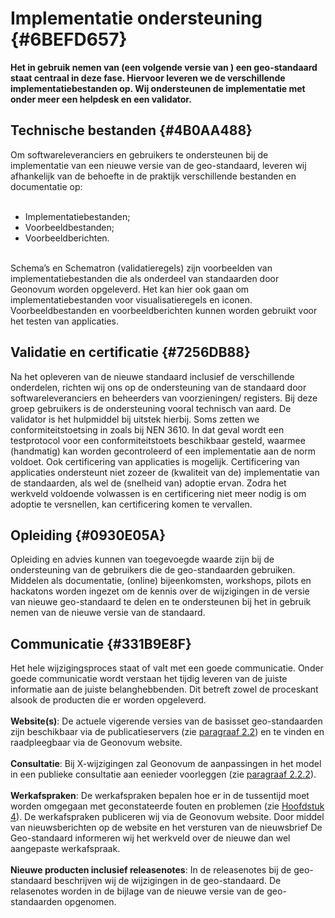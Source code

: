 # Implementatie ondersteuning {#6BEFD657}
<b>Het in gebruik nemen van (een volgende versie van ) een geo-standaard staat centraal in deze fase. Hiervoor leveren we de verschillende implementatiebestanden op. Wij ondersteunen de implementatie met onder meer een helpdesk en een validator.</b>
## Technische bestanden {#4B0AA488}
Om softwareleveranciers en gebruikers te ondersteunen bij de implementatie van een nieuwe versie van de geo-standaard, leveren wij afhankelijk van de behoefte in de praktijk verschillende bestanden en documentatie op:
<br/>
<br/>
<ul><li>Implementatiebestanden;</li>
<li>Voorbeeldbestanden;</li>
<li>Voorbeeldberichten.</li>
</ul><br/>
Schema’s en Schematron (validatieregels) zijn voorbeelden van implementatiebestanden die als onderdeel van standaarden door Geonovum worden opgeleverd. Het kan hier ook gaan om implementatiebestanden voor visualisatieregels en iconen.
Voorbeeldbestanden en voorbeeldberichten kunnen worden gebruikt voor het testen van applicaties.
<br/>

## Validatie en certificatie {#7256DB88}
Na het opleveren van de nieuwe standaard inclusief de verschillende onderdelen, richten wij ons op de ondersteuning van de standaard door softwareleveranciers en beheerders van voorzieningen/ registers. Bij deze groep gebruikers is de ondersteuning vooral technisch van aard. De validator is het hulpmiddel bij uitstek hierbij.
Soms zetten we conformiteitstoetsing in zoals bij NEN 3610. In dat geval wordt een testprotocol voor een conformiteitstoets beschikbaar gesteld, waarmee (handmatig) kan worden gecontroleerd of een implementatie aan de norm voldoet.
Ook certificering van applicaties is mogelijk. Certificering van applicaties ondersteunt niet zozeer de (kwaliteit van de) implementatie van de standaarden, als wel de (snelheid van) adoptie ervan. Zodra het werkveld voldoende volwassen is en certificering niet meer nodig is om adoptie te versnellen, kan certificering komen te vervallen.
<br/>

## Opleiding {#0930E05A}
Opleiding en advies kunnen van toegevoegde waarde zijn bij de ondersteuning van de gebruikers die de geo-standaarden gebruiken. Middelen als documentatie, (online) bijeenkomsten, workshops, pilots en hackatons worden ingezet om de kennis over de wijzigingen in de versie van nieuwe geo-standaard te delen en te ondersteunen bij het in gebruik nemen van de nieuwe versie van de standaard. 
<br/>

## Communicatie {#331B9E8F}
Het hele wijzigingsproces staat of valt met een goede communicatie. Onder goede communicatie wordt verstaan het tijdig leveren van de juiste informatie aan de juiste belanghebbenden. Dit betreft zowel de proceskant alsook de producten die er worden opgeleverd.
<br/>
<br/>
<b>Website(s)</b>:
De actuele vigerende versies van de basisset geo-standaarden zijn beschikbaar via de publicatieservers (zie [paragraaf 2.2](#000486F9)) en te vinden en raadpleegbaar via de Geonovum website. 
<br/>
<br/>
<b>Consultatie</b>:
Bij X-wijzigingen zal Geonovum de aanpassingen in het model in een publieke consultatie aan eenieder voorleggen (zie [paragraaf 2.2.2](#4AD37261)).
<br/>
<br/>
<b>Werkafspraken</b>:
De werkafspraken bepalen hoe er in de tussentijd moet worden omgegaan met geconstateerde fouten en problemen (zie [Hoofdstuk 4](#572CC78A)). De werkafspraken publiceren wij via de Geonovum website. Door middel van nieuwsberichten op de website en het versturen van de nieuwsbrief De Geo-standaard informeren wij het werkveld over de nieuwe dan wel aangepaste werkafspraak.
<br/>
<br/>
<b>Nieuwe producten inclusief releasenotes</b>: 
In de releasenotes bij de geo-standaard beschrijven wij de wijzigingen in de geo-standaard. De relasenotes worden in de bijlage van de nieuwe versie van de geo-standaarden opgenomen. 
